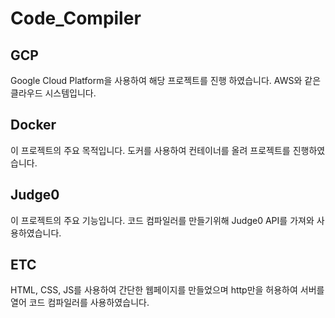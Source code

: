 # Code_Compiler

## GCP
  Google Cloud Platform을 사용하여 해당 프로젝트를 진행 하였습니다.
  AWS와 같은 클라우드 시스템입니다.

## Docker
  이 프로젝트의 주요 목적입니다. 도커를 사용하여 컨테이너를 올려 프로젝트를 진행하였습니다.

## Judge0
  이 프로젝트의 주요 기능입니다. 코드 컴파일러를 만들기위해 Judge0 API를 가져와 사용하였습니다.

## ETC
  HTML, CSS, JS를 사용하여 간단한 웹페이지를 만들었으며 http만을 허용하여 서버를 열어 코드 컴파일러를 사용하였습니다.
